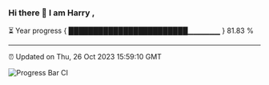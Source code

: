 ### Hi there 👋 I am Harry , 

⏳ Year progress { ████████████████████████▁▁▁▁▁▁ } 81.83 %

---

⏰ Updated on Thu, 26 Oct 2023 15:59:10 GMT

![Progress Bar CI](https://github.com/duykhang68/duykhang68/workflows/Progress%20Bar%20CI/badge.svg)
